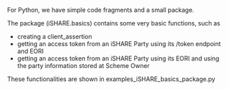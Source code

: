 For Python, we have simple code fragments and a small package.

The package (iSHARE.basics) contains some very basic functions, such as
  - creating a client_assertion
  - getting an access token from an iSHARE Party using its /token endpoint and EORI
  - getting an access token from an iSHARE Party using its EORI and using the party information stored at Scheme Owner

These functionalities are shown in examples_iSHARE_basics_package.py
